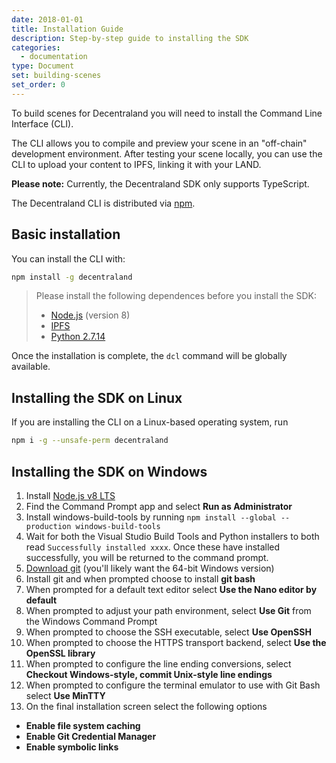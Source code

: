 ```yaml
---
date: 2018-01-01
title: Installation Guide
description: Step-by-step guide to installing the SDK
categories:
  - documentation
type: Document
set: building-scenes
set_order: 0
---
```


To build scenes for Decentraland you will need to install the Command Line Interface (CLI).

The CLI allows you to compile and preview your scene in an "off-chain" development environment. After testing your scene locally, you can use the CLI to upload your content to IPFS, linking it with your LAND.

**Please note:** Currently, the Decentraland SDK only supports TypeScript.

The Decentraland CLI is distributed via [npm](https://www.npmjs.com/get-npm?utm_source=house&utm_medium=homepage&utm_campaign=free%20orgs&utm_term=Install%20npm).

## Basic installation

You can install the CLI with:

```bash
npm install -g decentraland
```

> Please install the following dependences before you install the SDK:
>  * [Node.js](https://github.com/decentraland/cli#nodejs-installation) (version 8)
>  * [IPFS](https://dist.ipfs.io/#go-ipfs)
>  * [Python 2.7.14](https://www.python.org/downloads/)

Once the installation is complete, the `dcl` command will be globally available.

## Installing the SDK on Linux

If you are installing the CLI on a Linux-based operating system, run

```bash
npm i -g --unsafe-perm decentraland
```

## Installing the SDK on Windows

1. Install [Node.js v8 LTS](https://nodejs.org/en/download/)
2. Find the Command Prompt app and select **Run as Administrator**
3. Install windows-build-tools by running
`npm install --global --production windows-build-tools`
4. Wait for both the Visual Studio Build Tools and Python installers to both read `Successfully installed xxxx`. Once these have installed successfully, you will be returned to the command prompt.
5. [Download git](https://git-scm.com/download/win) (you'll likely want the 64-bit Windows version)
6. Install git and when prompted choose to install **git bash**
7. When prompted for a default text editor select **Use the Nano editor by default**
8. When prompted to adjust your path environment, select **Use Git** from the Windows Command Prompt
9. When prompted to choose the SSH executable, select **Use OpenSSH**
10. When prompted to choose the HTTPS transport backend, select **Use the OpenSSL library**
11. When prompted to configure the line ending conversions, select **Checkout Windows-style, commit Unix-style line endings**
12. When prompted to configure the terminal emulator to use with Git Bash select **Use MinTTY**
13. On the final installation screen select the following options
  * **Enable file system caching**
  * **Enable Git Credential Manager**
  * **Enable symbolic links**
